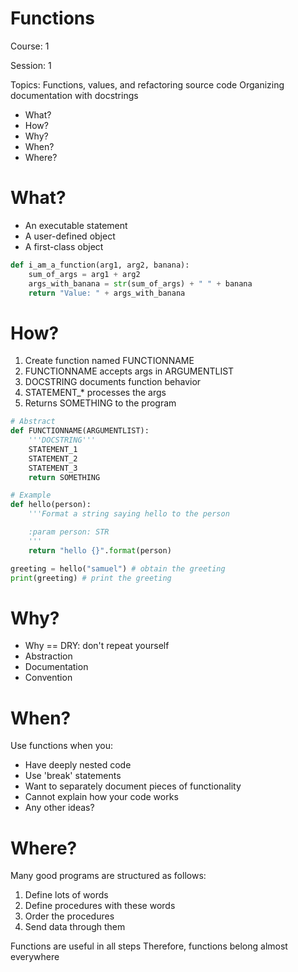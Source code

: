 # Functions

Course: 1

Session: 1

Topics: 
Functions, values, and refactoring source code 
Organizing documentation with docstrings

* What?
* How?
* Why?
* When?
* Where?


# What?

* An executable statement
* A user-defined object
* A first-class object

```python
def i_am_a_function(arg1, arg2, banana):
    sum_of_args = arg1 + arg2
    args_with_banana = str(sum_of_args) + " " + banana
    return "Value: " + args_with_banana
```


# How?

1. Create function named FUNCTIONNAME
1. FUNCTIONNAME accepts args in ARGUMENTLIST
1. DOCSTRING documents function behavior
1. STATEMENT_* processes the args
1. Returns SOMETHING to the program

```python
# Abstract
def FUNCTIONNAME(ARGUMENTLIST):
    '''DOCSTRING'''
    STATEMENT_1
    STATEMENT_2
    STATEMENT_3
    return SOMETHING

# Example
def hello(person):
    '''Format a string saying hello to the person

    :param person: STR
    '''
    return "hello {}".format(person)

greeting = hello("samuel") # obtain the greeting
print(greeting) # print the greeting
```


# Why?

* Why == DRY: don't repeat yourself
* Abstraction
* Documentation
* Convention


# When?

Use functions when you:

* Have deeply nested code
* Use 'break' statements
* Want to separately document pieces of functionality
* Cannot explain how your code works
* Any other ideas?


# Where?

Many good programs are structured as follows:

1. Define lots of words
1. Define procedures with these words
1. Order the procedures
1. Send data through them

Functions are useful in all steps 
Therefore, functions belong almost everywhere

